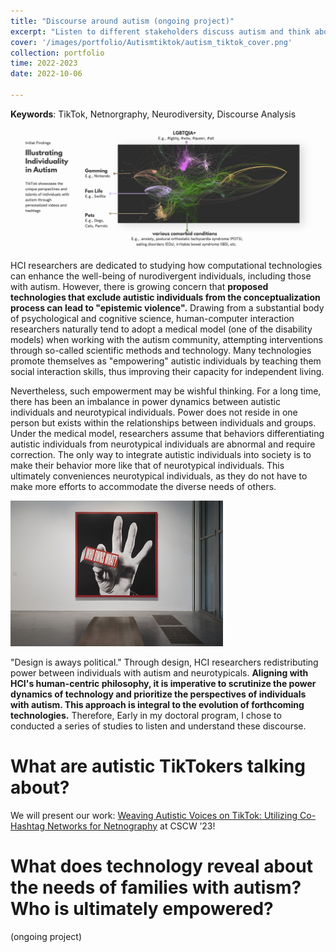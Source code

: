 ```yaml
---
title: "Discourse around autism (ongoing project)"
excerpt: "Listen to different stakeholders discuss autism and think about how it may shape the future technology?"
cover: '/images/portfolio/Autismtiktok/autism_tiktok_cover.png'
collection: portfolio
time: 2022-2023
date: 2022-10-06

---
```

**Keywords**: TikTok, Netnorgraphy, Neurodiversity, Discourse Analysis

![teaser](/images/portfolio/Autismtiktok/autism_tiktok_teaser.png)

HCI researchers are dedicated to studying how computational technologies can enhance the well-being of nurodivergent individuals, including those with autism. However, there is growing concern that **proposed technologies that exclude autistic individuals from the conceptualization process can lead to "epistemic violence".** Drawing from a substantial body of psychological and cognitive science, human-computer interaction researchers naturally tend to adopt a medical model (one of the disability models) when working with the autism community, attempting interventions through so-called scientific methods and technology. Many technologies promote themselves as "empowering" autistic individuals by teaching them social interaction skills, thus improving their capacity for independent living.

Nevertheless, such empowerment may be wishful thinking. For a long time, there has been an imbalance in power dynamics between autistic individuals and neurotypical individuals. Power does not reside in one person but exists within the relationships between individuals and groups. Under the medical model, researchers assume that behaviors differentiating autistic individuals from neurotypical individuals are abnormal and require correction. The only way to integrate autistic individuals into society is to make their behavior more like that of neurotypical individuals. This ultimately conveniences neurotypical individuals, as they do not have to make more efforts to accommodate the diverse needs of others.

![Who Owns What](/images/portfolio/Autismtiktok/WhoOwnsWhat.png)

"Design is aways political." Through design, HCI researchers redistributing power between individuals with autism and neurotypicals. **Aligning with HCI's human-centric philosophy, it is imperative to scrutinize the power dynamics of technology and prioritize the perspectives of individuals with autism. This approach is integral to the evolution of forthcoming technologies.** Therefore, Early in my doctoral program, I chose to conducted a series of studies to listen and understand these discourse.

# What are autistic TikTokers talking about?
We will present our work: [Weaving Autistic Voices on TikTok: Utilizing Co-Hashtag Networks for Netnography](https://doi.org/10.1145/3584931.3606995) at CSCW ’23!

# What does technology reveal about the needs of families with autism? Who is ultimately empowered?
(ongoing project)

